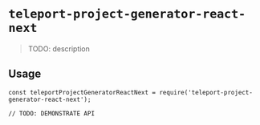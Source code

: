 # `teleport-project-generator-react-next`

> TODO: description

## Usage

```
const teleportProjectGeneratorReactNext = require('teleport-project-generator-react-next');

// TODO: DEMONSTRATE API
```
